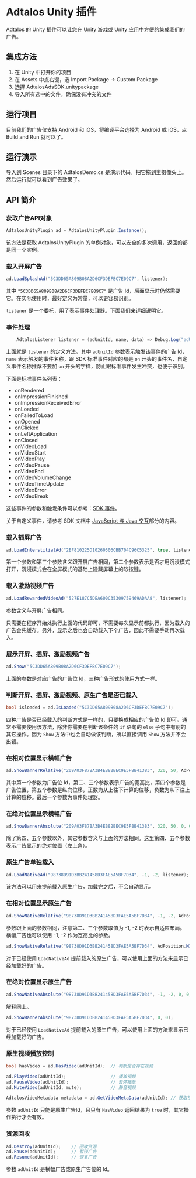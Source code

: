 # Adtalos Unity 插件

Adtalos 的 Unity 插件可以让您在 Unity 游戏或 Unity 应用中方便的集成我们的广告。

## 集成方法

1. 在 Unity 中打开你的项目
2. 在 Assets 中点右键，选 Import Package -> Custom Package
3. 选择 AdtalosAdsSDK.unitypackage
4. 导入所有选中的文件，确保没有冲突的文件
   
## 运行项目

目前我们的广告仅支持 Android 和 iOS，将编译平台选择为 Android 或 iOS，点 Build and Run 就可以了。

## 运行演示

导入到 Scenes 目录下的 AdtalosDemo.cs 是演示代码。把它拖到主摄像头上。然后运行就可以看到广告效果了。

## API 简介

### 获取广告API对象

```C#
AdtalosUnityPlugin ad = AdtalosUnityPlugin.Instance();
```

该方法是获取 AdtalosUnityPlugin 的单例对象，可以安全的多次调用，返回的都是同一个实例。

### 载入开屏广告

```C#
ad.LoadSplashAd("5C3DD65A809B08A2D6CF3DEFBC7E09C7", listener);
```

其中 `"5C3DD65A809B08A2D6CF3DEFBC7E09C7"` 是广告 Id，后面显示时仍然需要它。在实际使用时，最好定义为常量，可以更容易识别。

`listener` 是一个委托，用了表示事件处理器。下面我们来详细说明它。

### 事件处理

```C#
    AdtalosListener listener = (adUnitId, name, data) => Debug.Log("adUnitId: " + adUnitId + " event: " + name + " data: " + data);
```

上面就是 `listener` 的定义方法。其中 `adUnitId` 参数表示触发该事件的广告 Id，`name` 表示触发的事件名称，跟 SDK 标准事件对应的都是 `on` 开头的事件名，自定义事件名称推荐不要加 `on` 开头的字样，防止跟标准事件发生冲突，也便于识别。

下面是标准事件名列表：

* onRendered
* onImpressionFinished
* onImpressionReceivedError
* onLoaded
* onFailedToLoad
* onOpened
* onClicked
* onLeftApplication
* onClosed
* onVideoLoad
* onVideoStart
* onVideoPlay
* onVideoPause
* onVideoEnd
* onVideoVolumeChange
* onVideoTimeUpdate
* onVideoError
* onVideoBreak

这些事件的参数和触发条件可以参考：[SDK 事件](https://github.com/adtalos/android-xy-sdk-demo/wiki/%E4%BA%8B%E4%BB%B6)。

关于自定义事件，请参考 SDK 文档中 [JavaScript 与 Java 交互](https://github.com/adtalos/android-xy-sdk-demo/wiki/%E6%A8%A1%E6%9D%BF#javascript-%E4%B8%8E-java-%E4%BA%A4%E4%BA%92)部分的内容。

### 载入插屏广告

```C#
ad.LoadInterstitialAd("2EF810225D10260506CBB704C96C5325", true, listener);
```

第一个参数和第三个参数含义跟开屏广告相同，第二个参数表示是否才用沉浸模式打开，沉浸模式会在全屏模式的基础上隐藏屏幕上的软按键。

### 载入激励视频广告

```C#
ad.LoadRewardedVideoAd("527E187C5DEA600C35309759469ADAA8", listener);
```

参数含义与开屏广告相同。

只需要在程序开始处执行上面的代码即可，不需要每次显示前都执行，因为载入的广告会先缓存。另外，显示之后也会自动载入下个广告，因此不需要手动再次载入。

### 展示开屏、插屏、激励视频广告

```C#
ad.Show("5C3DD65A809B08A2D6CF3DEFBC7E09C7");
```

上面的参数是对应广告的广告位 Id，三种广告形式的使用方式一样。

### 判断开屏、插屏、激励视频、原生广告是否已载入

```C#
bool isloaded = ad.IsLoaded("5C3DD65A809B08A2D6CF3DEFBC7E09C7");
```

四种广告是否已经载入的判断方式是一样的，只要换成相应的广告位 Id 即可。通常不需要使用该方法，除非你需要在判断该条件的 `if` 语句的 `else` 子句中有别的其它操作。因为 `Show` 方法中也会自动做该判断，所以直接调用 `Show` 方法并不会出错。

### 在相对位置显示横幅广告

```C#
ad.ShowBannerRelative("209A03F87BA3B4EB82BEC9E5F8B41383", 320, 50, AdPosition.BOTTOM_CENTER, 0, listener);
```

其中第一个参数为广告位 Id，第二、三个参数表示广告的宽高比，第四个参数是广告位置，第五个参数是纵向位移，正数为从上往下计算的位移，负数为从下往上计算的位移。最后一个参数为事件处理器。

### 在绝对位置显示横幅广告

```C#
ad.ShowBannerAbsolute("209A03F87BA3B4EB82BEC9E5F8B41383", 320, 50, 0, 0, listener);
```

除了第四、五个参数以外，其它参数含义与上面的方法相同。这里第四、五个参数表示广告显示的绝对位置（左上角）。

### 原生广告单独载入

```C#
ad.LoadNativeAd("98738D91D3BB241458D3FAE5A5BF7D34", -1, -2, listener);
```

该方法可以用来提前载入原生广告，加载完之后，不会自动显示。

### 在相对位置显示原生广告

```C#
ad.ShowNativeRelative("98738D91D3BB241458D3FAE5A5BF7D34", -1, -2, AdPosition.MIDDLE_CENTER, 0, listener);
```

参数跟上面的参数相同，注意第二、三个参数取值为 -1, -2 时表示自适应布局。横幅广告也可以使用 -1, -2 作为宽高比的参数。

```C#
ad.ShowNativeRelative("98738D91D3BB241458D3FAE5A5BF7D34", AdPosition.MIDDLE_CENTER, 0);
```

对于已经使用 `LoadNativeAd` 提前载入的原生广告，可以使用上面的方法来显示已经加载好的广告。

### 在绝对位置显示原生广告

```C#
ad.ShowNativeAbsolute("98738D91D3BB241458D3FAE5A5BF7D34", -1, -2, 0, 0, listener);
```

解释同上。

```C#
ad.ShowBannerAbsolute("98738D91D3BB241458D3FAE5A5BF7D34", 0, 0);
```

对于已经使用 `LoadNativeAd` 提前载入的原生广告，可以使用上面的方法来显示已经加载好的广告。

### 原生视频播放控制

```C#
bool hasVideo = ad.HasVideo(adUnitId);  // 判断是否存在视频

ad.PlayVideo(adUnitId);                 // 播放视频
ad.PauseVideo(adUnitId);                // 暂停播放
ad.MuteVideo(adUnitId, mute);           // 静音视频

AdtalosVideoMetadata metadata = ad.GetVideoMetaData(adUnitId); // 获取视频元数据
```

参数 `adUnitId` 只能是原生广告Id，且只有 `HasVideo` 返回结果为 `true` 时，其它操作执行才会有效。

### 资源回收

```C#
ad.Destroy(adUnitId);    // 回收资源
ad.Pause(adUnitId);      // 暂停广告
ad.Resume(adUnitId);     // 恢复广告
```

参数 `adUnitId` 是横幅广告或原生广告位的 Id。
